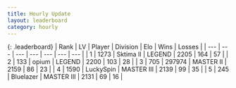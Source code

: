```yaml
---
title: Hourly Update
layout: leaderboard
category: hourly
---
```


{: .leaderboard}
| Rank | LV | Player | Division | Elo | Wins | Losses |
| --- | --- | --- | --- | --- | --- | --- |
| <span data-change="0">1</span> | 1273 | <span title="ID: 402846">Sktima II</span> | LEGEND | <span data-change="0">2205</span> | <span data-change="0">164</span> | <span data-change="0">57</span> |
| <span data-change="0">2</span> | 133 | <span title="ID: 750033">opium</span> | LEGEND | <span data-change="0">2200</span> | <span data-change="0">103</span> | <span data-change="0">28</span> |
| <span data-change="0">3</span> | 705 | <span title="ID: 544038">297974</span> | MASTER II | <span data-change="0">2159</span> | <span data-change="0">86</span> | <span data-change="0">23</span> |
| <span data-change="1">4</span> | 1590 | <span title="ID: 498412">LuckySpin</span> | MASTER III | <span data-change="0">2139</span> | <span data-change="0">99</span> | <span data-change="0">35</span> |
| <span data-change="-1">5</span> | 245 | <span title="ID: 221994">Bluelazer</span> | MASTER III | <span data-change="-19">2131</span> | <span data-change="0">69</span> | <span data-change="1">16</span> |